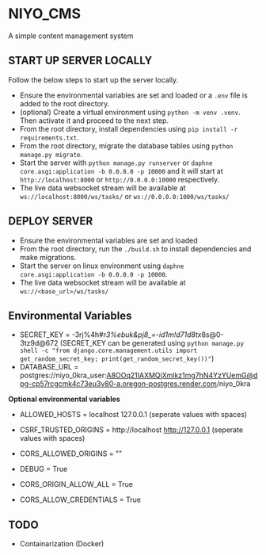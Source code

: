 # NIYO_CMS
A simple content management system

## START UP SERVER LOCALLY
Follow the below steps to start up the server locally.

* Ensure the environmental variables are set and loaded or a `.env` file is added to the root directory.
* (optional) Create a virtual environment using `python -m venv .venv`. Then activate it and proceed to the next step.
* From the root directory, install dependencies using `pip install -r requirements.txt`.
* From the root directory, migrate the database tables using `python manage.py migrate`.
* Start the server with `python manage.py runserver` or `daphne core.asgi:application -b 0.0.0.0 -p 10000` and it will start at `http://localhost:8000` or `http://0.0.0.0:10000` respectively.
* The live data websocket stream will be available at `ws://localhost:8000/ws/tasks/` or `ws://0.0.0.0:1000/ws/tasks/`

## DEPLOY SERVER
* Ensure the environmental variables are set and loaded
* From the root directory, run the `./build.sh` to install dependencies and make migrations.
* Start the server on linux environment using `daphne core.asgi:application -b 0.0.0.0 -p 10000`.
* The live data websocket stream will be available at `ws://<base_url>/ws/tasks/`


## Environmental Variables

* SECRET_KEY = -3rj%4h#*r3%ebuk&pj8_=-id1m!d71d8tx*8s@0-3tz9d@672    (SECRET_KEY can be generated using `python manage.py shell -c "from django.core.management.utils import get_random_secret_key; print(get_random_secret_key())"`)
* DATABASE_URL = postgres://niyo_0kra_user:A8OOq21IAXMQjXmlkz1mg7hN4YzYUemG@dpg-cp57rcgcmk4c73eu3v80-a.oregon-postgres.render.com/niyo_0kra


**Optional environmental variables**


* ALLOWED_HOSTS = localhost 127.0.0.1    (seperate values with spaces)
* CSRF_TRUSTED_ORIGINS = http://localhost http://127.0.0.1   (seperate values with spaces)
* CORS_ALLOWED_ORIGINS = ""

* DEBUG = True
* CORS_ORIGIN_ALLOW_ALL = True
* CORS_ALLOW_CREDENTIALS = True


## TODO

* Containarization (Docker)
